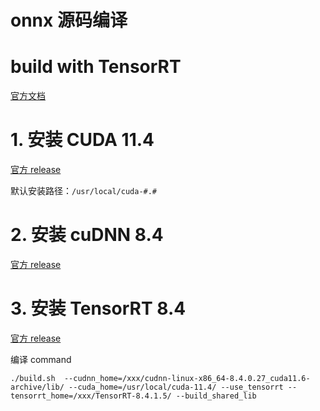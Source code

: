 
# onnx 源码编译
# build with TensorRT
[官方文档](https://onnxruntime.ai/docs/build/eps.html#tensorrt)

# 1. 安装 CUDA 11.4
[官方 release](https://developer.nvidia.com/cuda-toolkit-archive)

默认安装路径：`/usr/local/cuda-#.#`

# 2. 安装 cuDNN 8.4
[官方 release](https://developer.nvidia.com/rdp/cudnn-archive)

# 3. 安装 TensorRT 8.4
[官方 release](https://developer.nvidia.com/nvidia-tensorrt-download)

编译 command
```shell
./build.sh  --cudnn_home=/xxx/cudnn-linux-x86_64-8.4.0.27_cuda11.6-archive/lib/ --cuda_home=/usr/local/cuda-11.4/ --use_tensorrt --tensorrt_home=/xxx/TensorRT-8.4.1.5/ --build_shared_lib
```
